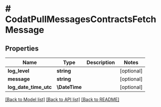 # # CodatPullMessagesContractsFetchMessage

## Properties

Name | Type | Description | Notes
------------ | ------------- | ------------- | -------------
**log_level** | **string** |  | [optional]
**message** | **string** |  | [optional]
**log_date_time_utc** | **\DateTime** |  | [optional]

[[Back to Model list]](../../README.md#models) [[Back to API list]](../../README.md#endpoints) [[Back to README]](../../README.md)
